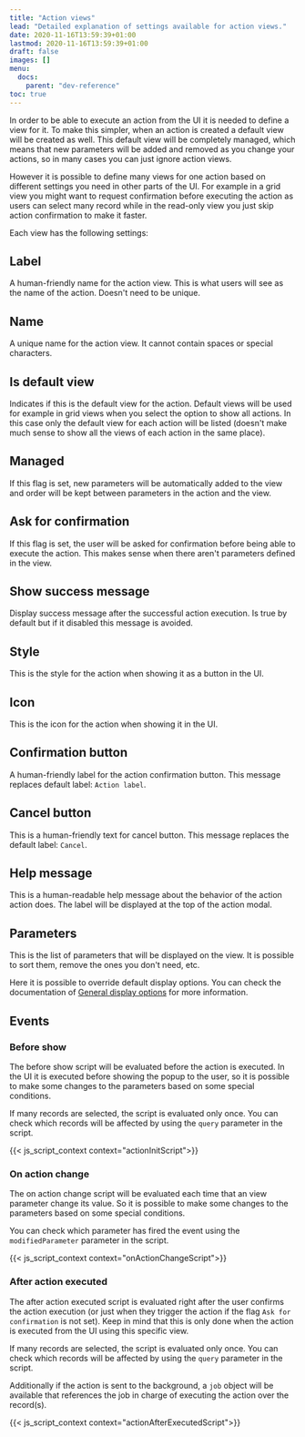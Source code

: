 ```yaml
---
title: "Action views"
lead: "Detailed explanation of settings available for action views."
date: 2020-11-16T13:59:39+01:00
lastmod: 2020-11-16T13:59:39+01:00
draft: false
images: []
menu:
  docs:
    parent: "dev-reference"
toc: true
---
```


In order to be able to execute an action from the UI it is needed to define a view for it. To
make this simpler, when an action is created a default view will be created as well. This default
view will be completely managed, which means that new parameters will be added and removed as you
change your actions, so in many cases you can just ignore action views.

However it is possible to define many views for one action based on different settings you
need in other parts of the UI. For example in a grid view you might want to request confirmation
before executing the action as users can select many record while in the read-only view you just
skip action confirmation to make it faster.

Each view has the following settings:

## Label

A human-friendly name for the action view. This is what users will see as the name
of the action. Doesn't need to be unique.

## Name

A unique name for the action view. It cannot contain spaces or special characters.

## Is default view

Indicates if this is the default view for the action. Default views will be used for example
in grid views when you select the option to show all actions. In this case only the default view
for each action will be listed (doesn't make much sense to show all the views of each action
in the same place).

## Managed

If this flag is set, new parameters will be automatically added to the view and order will be
kept between parameters in the action and the view.

## Ask for confirmation

If this flag is set, the user will be asked for confirmation before being able to execute the action.
This makes sense when there aren't parameters defined in the view.

## Show success message

Display success message after the successful action execution. Is true by default but if it 
disabled this message is avoided.

## Style

This is the style for the action when showing it as a button in the UI.

## Icon

This is the icon for the action when showing it in the UI.

## Confirmation button

A human-friendly label for the action confirmation button. This message replaces default label: `Action label`.

## Cancel button

This is a human-friendly text for cancel button. This message replaces the default label: `Cancel`.

## Help message

This is a human-readable help message about the behavior of the action action does. The label will be displayed at the 
top of the action modal.

## Parameters

This is the list of parameters that will be displayed on the view. It is possible to sort them,
remove the ones you don't need, etc.

Here it is possible to override default display options. You can check the documentation of
[General display options]({{site.baseurl}}/app-development-model-fields.html#general-display-options)
for more information.

## Events

### Before show

The before show script will be evaluated before the action is executed. In the UI it is executed
before showing the popup to the user, so it is possible to make some changes to the parameters
based on some special conditions.

If many records are selected, the script is evaluated only once. You can check which
records will be affected by using the `query` parameter in the script.

{{< js_script_context context="actionInitScript">}}

### On action change

The on action change script will be evaluated each time that an view parameter change its value. So it is possible
to make some changes to the parameters based on some special conditions.

You can check which parameter has fired the event using the `modifiedParameter` parameter in the script.

{{< js_script_context context="onActionChangeScript">}}

### After action executed

The after action executed script is evaluated right after the user confirms the action execution
(or just when they trigger the action if the flag `Ask for confirmation` is not set). Keep in
mind that this is only done when the action is executed from the UI using this specific view.

If many records are selected, the script is evaluated only once. You can check which
records will be affected by using the `query` parameter in the script.

Additionally if the action is sent to the background, a `job` object will be available that
references the job in charge of executing the action over the record(s).

{{< js_script_context context="actionAfterExecutedScript">}}

